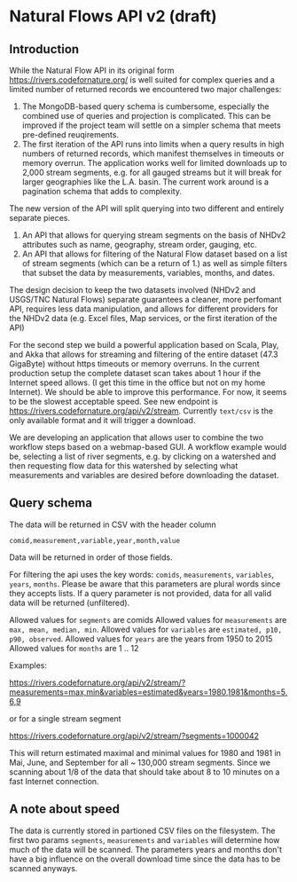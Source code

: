 # Natural Flows API v2 (draft)

## Introduction ##

While the Natural Flow API in its original form https://rivers.codefornature.org/ is well suited for complex queries and a limited number of returned records we encountered two major challenges:

1. The MongoDB-based query schema is cumbersome, especially the combined use of queries and projection is complicated. This can be improved if the project team will settle on a simpler schema that meets pre-defined reuqirements.
2. The first iteration of the API runs into limits when a query results in high numbers of returned records, which manifest themselves in timeouts or memory overrun. The application works well for limited downloads up to 2,000 stream segments, e.g. for all gauged streams but it will break for larger geographies like the L.A. basin. The current work around is a pagination schema that adds to complexity.

The new version of the API will split querying into two different and entirely separate pieces.

1. An API that allows for querying stream segments on the basis of NHDv2 attributes such as name, geography, stream order, gauging, etc. 
2. An API that allows for filtering of the Natural Flow dataset based on a list of stream segments (which can be a return of 1.) as well as simple filters that subset the data by measurements, variables, months, and dates. 

The design decision to keep the two datasets involved (NHDv2 and USGS/TNC Natural Flows) separate guarantees a cleaner, more perfomant API, requires less data manipulation, and allows for different providers for the NHDv2 data (e.g. Excel files, Map services, or the first iteration of the API)

For the second step we build a powerful application based on Scala, Play, and Akka that allows for streaming and filtering of the entire dataset (47.3 GigaByte) without https timeouts or memory overruns. In the current production setup the complete dataset scan takes about 1 hour if the Internet speed allows. (I get this time in the office but not on my home Internet). We should be able to improve this performance. For now, it seems to be the slowest acceptable speed. See new endpoint is https://rivers.codefornature.org/api/v2/stream. Currently ```text/csv``` is the only available format and it will trigger a download.

We are developing an application that allows user to combine the two workflow steps based on a webmap-based GUI. A workflow example would be, selecting a list of river segments, e.g. by clicking on a watershed and then requesting flow data for this watershed by selecting what measurements and variables are desired before downloading the dataset.

## Query schema ##

The data will be returned in CSV with the header column

```
comid,measurement,variable,year,month,value
```

Data will be returned in order of those fields. 


For filtering the api uses the key words: ```comids```, ```measurements```, ```variables```, ```years```, ```months```. Please be aware that this parameters are plural words since they accepts lists. If a query parameter is not provided, data for all valid data will be returned (unfiltered). 

Allowed values for ```segments``` are comids
Allowed values for ```measurements``` are ```max, mean, median, min```.
Allowed values for ```variables``` are ```estimated, p10, p90, observed```.
Allowed values for ```years``` are the years from 1950 to 2015
Allowed values for ```months``` are 1 .. 12

Examples:

https://rivers.codefornature.org/api/v2/stream/?measurements=max,min&variables=estimated&years=1980,1981&months=5,6,9

or for a single stream segment

https://rivers.codefornature.org/api/v2/stream/?segments=1000042

This will return estimated maximal and minimal values for 1980 and 1981 in Mai, June, and September for all ~ 130,000 stream segments. Since we scanning about 1/8 of the data that should take about 8 to 10 minutes on a fast Internet connection. 

## A note about speed ##

The data is currently stored in partioned CSV files on the filesystem. The first two params ```segments```, ```measurements``` and ```variables``` will determine how much of the data will be scanned. The parameters years and months don't have a big influence on the overall download time since the data has to be scanned anyways.

